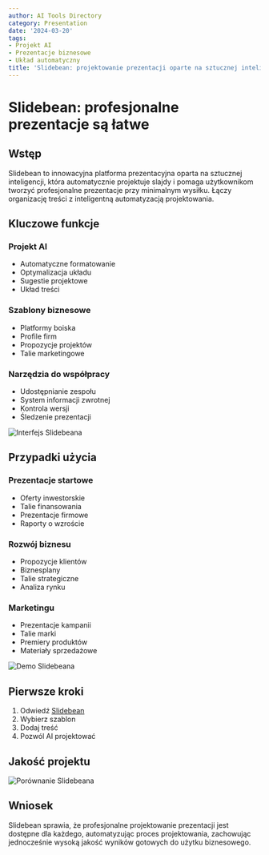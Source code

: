 ```yaml
---
author: AI Tools Directory
category: Presentation
date: '2024-03-20'
tags:
- Projekt AI
- Prezentacje biznesowe
- Układ automatyczny
title: 'Slidebean: projektowanie prezentacji oparte na sztucznej inteligencji'
---
```


# Slidebean: profesjonalne prezentacje są łatwe

## Wstęp

Slidebean to innowacyjna platforma prezentacyjna oparta na sztucznej inteligencji, która automatycznie projektuje slajdy i pomaga użytkownikom tworzyć profesjonalne prezentacje przy minimalnym wysiłku. Łączy organizację treści z inteligentną automatyzacją projektowania.

## Kluczowe funkcje

### Projekt AI
- Automatyczne formatowanie
- Optymalizacja układu
- Sugestie projektowe
- Układ treści

### Szablony biznesowe
- Platformy boiska
- Profile firm
- Propozycje projektów
- Talie marketingowe

### Narzędzia do współpracy
- Udostępnianie zespołu
- System informacji zwrotnej
- Kontrola wersji
- Śledzenie prezentacji

![Interfejs Slidebeana](/imgs/slidebean/interface.jpg)

## Przypadki użycia

### Prezentacje startowe
- Oferty inwestorskie
- Talie finansowania
- Prezentacje firmowe
- Raporty o wzroście

### Rozwój biznesu
- Propozycje klientów
- Biznesplany
- Talie strategiczne
- Analiza rynku

### Marketingu
- Prezentacje kampanii
- Talie marki
- Premiery produktów
- Materiały sprzedażowe

![Demo Slidebeana](/imgs/slidebean/demo.jpg)

## Pierwsze kroki

1. Odwiedź [Slidebean](https://slidebean.com)
2. Wybierz szablon
3. Dodaj treść
4. Pozwól AI projektować

## Jakość projektu

![Porównanie Slidebeana](/imgs/slidebean/comparison.jpg)

## Wniosek

Slidebean sprawia, że ​​profesjonalne projektowanie prezentacji jest dostępne dla każdego, automatyzując proces projektowania, zachowując jednocześnie wysoką jakość wyników gotowych do użytku biznesowego.